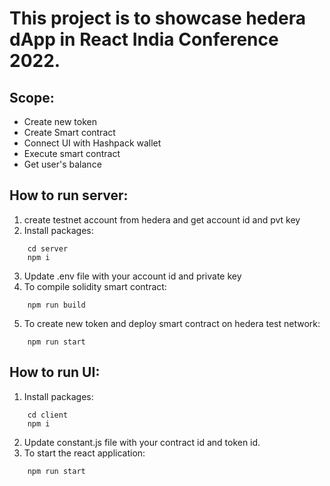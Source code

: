# This project is to showcase hedera dApp in React India Conference 2022.

## Scope:
- Create new token
- Create Smart contract
- Connect UI with Hashpack wallet
- Execute smart contract
- Get user's balance
 
## How to run server:
1. create testnet account from hedera and get account id and pvt key
2. Install packages:
```
    cd server
    npm i
```
3. Update .env file with your account id and private key
4. To compile solidity smart contract:
``` 
    npm run build
```
5. To create new token and deploy smart contract on hedera test network:
```
    npm run start
```

## How to run UI:
1. Install packages:
```
    cd client
    npm i
```
2. Update constant.js file with your contract id and token id.
3. To start the react application:
``` 
    npm run start
```
